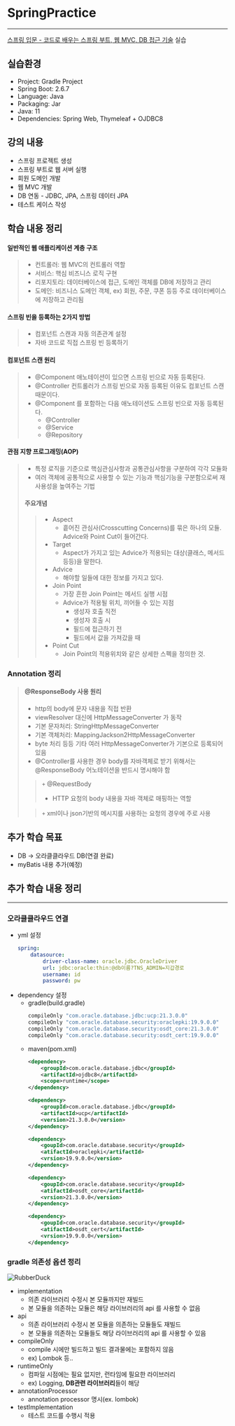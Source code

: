 # SpringPractice

--------------------------------
[스프링 입문 - 코드로 배우는 스프링 부트, 웹 MVC, DB 접근 기술](https://www.inflearn.com/course/%EC%8A%A4%ED%94%84%EB%A7%81-%EC%9E%85%EB%AC%B8-%EC%8A%A4%ED%94%84%EB%A7%81%EB%B6%80%ED%8A%B8/)
실습 <br>

## 실습환경<br>

- Project: Gradle Project 
- Spring Boot: 2.6.7 
- Language: Java 
- Packaging: Jar 
- Java: 11
- Dependencies: Spring Web, Thymeleaf + OJDBC8


## 강의 내용<br>

- 스프링 프로젝트 생성
- 스프링 부트로 웹 서버 실행
- 회원 도메인 개발
- 웹 MVC 개발
- DB 연동 - JDBC, JPA, 스프링 데이터 JPA
- 테스트 케이스 작성


## 학습 내용 정리<br>

#### 일반적인 웹 애플리케이션 계층 구조
> - 컨트롤러: 웹 MVC의 컨트롤러 역할
> - 서비스: 핵심 비즈니스 로직 구현
> - 리포지토리: 데이터베이스에 접근, 도메인 객체를 DB에 저장하고 관리
> - 도메인: 비즈니스 도메인 객체, ex) 회원, 주문, 쿠폰 등등 주로 데이터베이스에 저장하고 관리됨

#### 스프링 빈을 등록하는 2가지 방법 
> - 컴포넌트 스캔과 자동 의존관계 설정
> - 자바 코드로 직접 스프링 빈 등록하기

#### 컴포넌트 스캔 원리
> - @Component 애노테이션이 있으면 스프링 빈으로 자동 등록된다. 
> - @Controller 컨트롤러가 스프링 빈으로 자동 등록된 이유도 컴포넌트 스캔 때문이다. 
> - @Component 를 포함하는 다음 애노테이션도 스프링 빈으로 자동 등록된다. 
>   - @Controller 
>   - @Service 
>   - @Repository

#### 관점 지향 프로그래밍(AOP)
> - 특정 로직을 기준으로 핵심관심사항과 공통관심사항을 구분하여 각각 모듈화
> - 여러 객체에 공통적으로 사용할 수 있는 기능과 핵심기능을 구분함으로써 재사용성을 높여주는 기법
> #### 주요개념
> > - Aspect
> >   - 흩어진 관심사(Crosscutting Concerns)를 묶은 하나의 모듈. Advice와 Point Cut이 들어간다. 
> > - Target
> >   - Aspect가 가지고 있는 Advice가 적용되는 대상(클래스, 메서드 등등)을 말한다. 
> > - Advice
> >   - 해야할 일들에 대한 정보를 가지고 있다. 
> > - Join Point
> >   - 가장 흔한 Join Point는 메서드 실행 시점
> >   - Advice가 적용될 위치, 끼어들 수 있는 지점
> >     - 생성자 호출 직전
> >     - 생성자 호출 시
> >     - 필드에 접근하기 전
> >     - 필드에서 값을 가져갔을 때 
> > - Point Cut
> >   - Join Point의 적용위치와 같은 상세한 스펙을 정의한 것.

### Annotation 정리

> #### @ResponseBody 사용 원리
> - http의 body에 문자 내용을 직접 반환
> - viewResolver 대신에 HttpMessageConverter 가 동작
> - 기본 문자처리: StringHttpMessageConverter
> - 기본 객체처리: MappingJackson2HttpMessageConverter
> - byte 처리 등등 기타 여러 HttpMessageConverter가 기본으로 등록되어 있음
> - @Controller를 사용한 경우 body를 자바객체로 받기 위해서는 @ResponseBody 어노테이션을 반드시 명시해야 함
> 
> >`+` @RequestBody
> > - HTTP 요청의 body 내용을 자바 객체로 매핑하는 역할
>
> > `+` xml이나 json기반의 메시지를 사용하는 요청의 경우에 주로 사용<br>


## 추가 학습 목표<br>

- DB -> 오라클클라우드 DB(연결 완료)
- myBatis 내용 추가(예정)

## 추가 학습 내용 정리

--------------------------------
### 오라클클라우드 연결
- yml 설정
  ```yaml
  spring:
      datasource:
          driver-class-name: oracle.jdbc.OracleDriver
          url: jdbc:oracle:thin:@db이름?TNS_ADMIN=지갑경로
          username: id
          password: pw


- dependency 설정
  - gradle(build.gradle)
      ```java
      compileOnly "com.oracle.database.jdbc:ucp:21.3.0.0"
      compileOnly "com.oracle.database.security:oraclepki:19.9.0.0"
      compileOnly "com.oracle.database.security:osdt_core:21.3.0.0"
      compileOnly "com.oracle.database.security:osdt_cert:19.9.0.0"

  - maven(pom.xml)
      ```xml
      <dependency>
          <groupId>com.oracle.database.jdbc</groupId>
          <artifactId>ojdbc8</artifactId>
          <scope>runtime</scope>
      </dependency>
      
      <dependency>
          <groupId>com.oracle.database.jdbc</groupId>
          <artifactId>ucp</artifactId>
          <version>21.3.0.0</version>
      </dependency>
      
      <dependency>
          <goupId>com.oracle.database.security</groupId>
          <atifactId>oraclepki</artifactId>
          <vrsion>19.9.0.0</version>
      </dependency>
      
      <dependency>
          <goupId>com.oracle.database.security</groupId>
          <atifactId>osdt_core</artifactId>
          <vrsion>21.3.0.0</version>
      </dependency>
      
      <dependency>
          <goupId>com.oracle.database.security</groupId>
          <atifactId>osdt_cert</artifactId>
          <vrsion>19.9.0.0</version>
      </dependency>
  
### gradle 의존성 옵션 정리
<img src="https://docs.gradle.org/current/userguide/img/java-library-ignore-deprecated-main.png" title="px(픽셀) 크기 설정" alt="RubberDuck"></img><br/>
- implementation
  - 의존 라이브러리 수정시 본 모듈까지만 재빌드
  - 본 모듈을 의존하는 모듈은 해당 라이브러리의 api 를 사용할 수 없음
- api
  - 의존 라이브러리 수정시 본 모듈을 의존하는 모듈들도 재빌드
  - 본 모듈을 의존하는 모듈들도 해당 라이브러리의 api 를 사용할 수 있음
- compileOnly
  - compile 시에만 빌드하고 빌드 결과물에는 포함하지 않음
  - ex) Lombok 등..
- runtimeOnly
  - 컴파일 시점에는 필요 없지만, 런타임에 필요한 라이브러리
  - ex) Logging, **DB관련 라이브러리**들이 해당
- annotationProcessor
  - annotation processor 명시(ex. lombok)
- testImplementation
  - 테스트 코드를 수행시 적용
